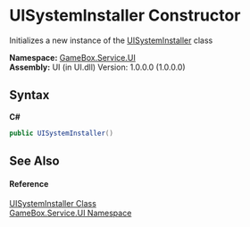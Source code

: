 # UISystemInstaller Constructor 
 

Initializes a new instance of the <a href="a2d84f0c-75b6-826d-216d-704f58120add">UISystemInstaller</a> class

**Namespace:**&nbsp;<a href="6561cbd8-2bda-7a52-d42a-1887a2a36ffd">GameBox.Service.UI</a><br />**Assembly:**&nbsp;UI (in UI.dll) Version: 1.0.0.0 (1.0.0.0)

## Syntax

**C#**<br />
``` C#
public UISystemInstaller()
```


## See Also


#### Reference
<a href="a2d84f0c-75b6-826d-216d-704f58120add">UISystemInstaller Class</a><br /><a href="6561cbd8-2bda-7a52-d42a-1887a2a36ffd">GameBox.Service.UI Namespace</a><br />